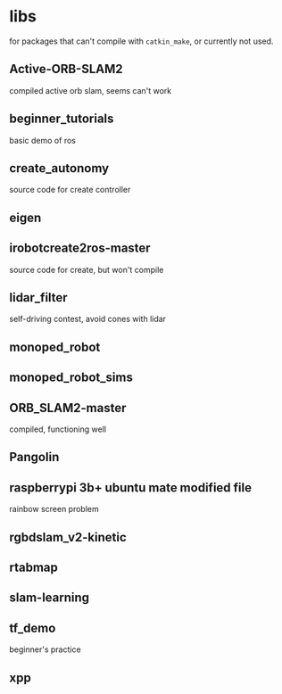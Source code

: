 # libs

for packages that can't compile with `catkin_make`, or currently not used.

## Active-ORB-SLAM2

compiled active orb slam, seems can't work

## beginner_tutorials

basic demo of ros

## create_autonomy

source code for create controller

## eigen

## irobotcreate2ros-master

source code for create, but won't compile

## lidar_filter

self-driving contest, avoid cones with lidar

## monoped_robot

## monoped_robot_sims

## ORB_SLAM2-master

compiled, functioning well

## Pangolin

## raspberrypi 3b+ ubuntu mate modified file

rainbow screen problem

## rgbdslam_v2-kinetic

## rtabmap

## slam-learning

## tf_demo

beginner's practice

## xpp
